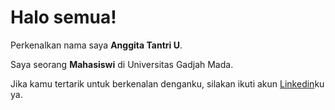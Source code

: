 # Halo semua! 

Perkenalkan nama saya **Anggita Tantri U**.<br>

Saya seorang **Mahasiswi** di Universitas Gadjah Mada.<br>

Jika kamu tertarik untuk berkenalan denganku, silakan ikuti akun [Linkedin](https://www.linkedin.com/in/anggita-tantri-utami/)ku ya.
